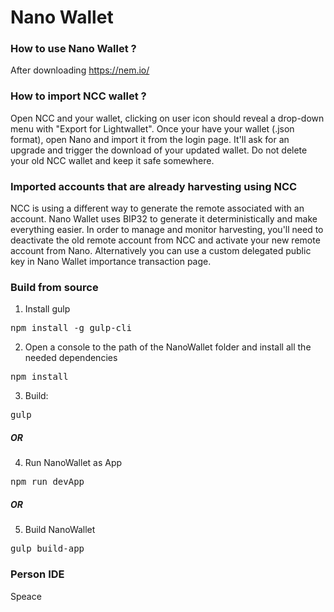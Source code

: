 # Nano Wallet #

### How to use Nano Wallet ? ###

After downloading https://nem.io/

### How to import NCC wallet ? ###

Open NCC and your wallet, clicking on user icon should reveal a drop-down menu with "Export for Lightwallet".
Once your have your wallet (.json format), open Nano and import it from the login page. It'll ask for an upgrade and trigger the download of your updated wallet.
Do not delete your old NCC wallet and keep it safe somewhere.

### Imported accounts that are already harvesting using NCC ###

NCC is using a different way to generate the remote associated with an account. Nano Wallet uses BIP32 to generate it deterministically and make everything easier. In order to manage and monitor harvesting, you'll need to deactivate the old remote account from NCC and activate your new remote account from Nano. Alternatively you can use a custom delegated public key in Nano Wallet importance transaction page.

### Build from source ###

1) Install gulp

<pre>npm install -g gulp-cli</pre>

2) Open a console to the path of the NanoWallet folder and install all the needed dependencies

<pre>npm install</pre>

3) Build:

<pre>gulp</pre>

##### OR #####

4) Run NanoWallet as App

<pre>npm run devApp</pre>

##### OR #####

5) Build NanoWallet

<pre>gulp build-app</pre>

### Person IDE ###
Speace
